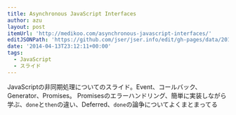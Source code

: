 ```yaml
---
title: Asynchronous JavaScript Interfaces
author: azu
layout: post
itemUrl: 'http://medikoo.com/asynchronous-javascript-interfaces/'
editJSONPath: 'https://github.com/jser/jser.info/edit/gh-pages/data/2014/04/index.json'
date: '2014-04-13T23:12:11+00:00'
tags:
  - JavaScript
  - スライド
---
```

JavaScriptの非同期処理についてのスライド。Event、コールバック、Generator、Promises。
Promisesのエラーハンドリング、簡単に実装しながら学ぶ、`done`と`then`の違い、Deferred、`done`の論争についてよくまとまってる
